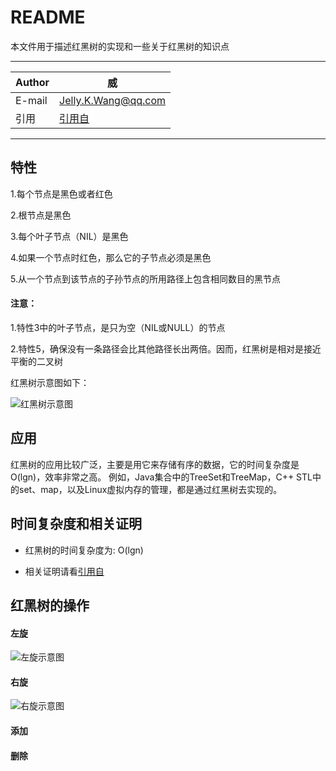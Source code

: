 README
====
本文件用于描述红黑树的实现和一些关于红黑树的知识点

****

|Author|威|
|---|---
|E-mail|Jelly.K.Wang@qq.com
|引用|[引用自][cnsd1]

****

## 特性

1.每个节点是黑色或者红色

2.根节点是黑色

3.每个叶子节点（NIL）是黑色

4.如果一个节点时红色，那么它的子节点必须是黑色

5.从一个节点到该节点的子孙节点的所用路径上包含相同数目的黑节点

#### 注意：

1.特性3中的叶子节点，是只为空（NIL或NULL）的节点

2.特性5，确保没有一条路径会比其他路径长出两倍。因而，红黑树是相对是接近平衡的二叉树

红黑树示意图如下：

![红黑树示意图][rbtree]

## 应用

红黑树的应用比较广泛，主要是用它来存储有序的数据，它的时间复杂度是O(lgn)，效率非常之高。
例如，Java集合中的TreeSet和TreeMap，C++ STL中的set、map，以及Linux虚拟内存的管理，都是通过红黑树去实现的。

## 时间复杂度和相关证明

* 红黑树的时间复杂度为: O(lgn)

* 相关证明请看[引用自][cnsd1]

## 红黑树的操作

#### 左旋


![左旋示意图][rbtree-left] 

#### 右旋

![右旋示意图][rbtree-right]

#### 添加

#### 删除

[cnsd1]:http://www.cnblogs.com/skywang12345/p/3245399.html "引用自"
[rbtree]:https://images0.cnblogs.com/i/497634/201403/251730074203156.jpg
[rbtree-left]:https://images0.cnblogs.com/i/497634/201403/251733282013849.jpg
[rbtree-right]:https://images0.cnblogs.com/i/497634/201403/251735527958942.jpg
